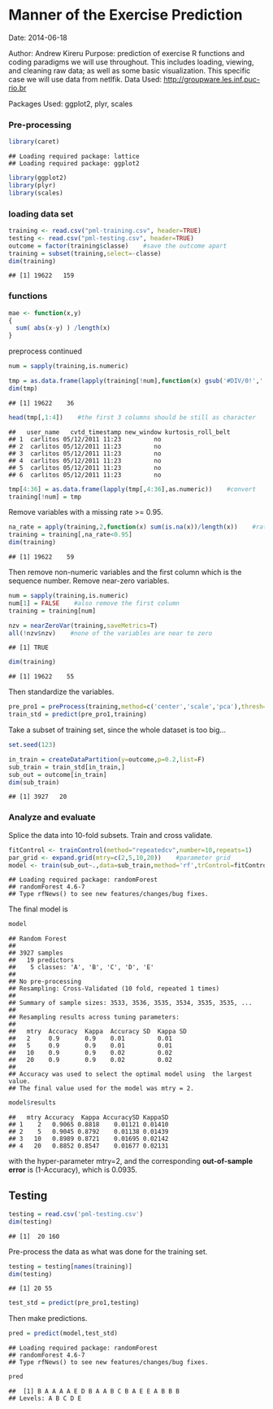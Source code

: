  Manner of the Exercise Prediction 
========================================================
Date: 2014-06-18
 
Author: Andrew Kireru 
Purpose: prediction of exercise 
R functions and coding paradigms we will use throughout.
This includes loading, viewing, and cleaning raw data; as well as
some basic visualization. This specific case we will use data from netlfik.
Data Used: http://groupware.les.inf.puc-rio.br

Packages Used: ggplot2, plyr, scales

### Pre-processing

```r
library(caret)
```

```
## Loading required package: lattice
## Loading required package: ggplot2
```

```r
library(ggplot2)
library(plyr)
library(scales)
```
 
### loading data set
 

```r
training <- read.csv("pml-training.csv", header=TRUE)
testing <- read.csv("pml-testing.csv", header=TRUE)
outcome = factor(training$classe)    #save the outcome apart
training = subset(training,select=-classe)
dim(training)
```

```
## [1] 19622   159
```

### functions


```r
mae <- function(x,y)
{
  sum( abs(x-y) ) /length(x)
}
```

preprocess continued


```r
num = sapply(training,is.numeric)

tmp = as.data.frame(lapply(training[!num],function(x) gsub('#DIV/0!','',x)),stringsAsFactors=F)
dim(tmp)
```

```
## [1] 19622    36
```

```r
head(tmp[,1:4])    #the first 3 columns should be still as character
```

```
##   user_name   cvtd_timestamp new_window kurtosis_roll_belt
## 1  carlitos 05/12/2011 11:23         no                   
## 2  carlitos 05/12/2011 11:23         no                   
## 3  carlitos 05/12/2011 11:23         no                   
## 4  carlitos 05/12/2011 11:23         no                   
## 5  carlitos 05/12/2011 11:23         no                   
## 6  carlitos 05/12/2011 11:23         no
```

```r
tmp[4:36] = as.data.frame(lapply(tmp[,4:36],as.numeric))    #convert
training[!num] = tmp
```

Remove variables with a missing rate >= 0.95.


```r
na_rate = apply(training,2,function(x) sum(is.na(x))/length(x))    #rate of missingness
training = training[,na_rate<0.95]
dim(training)
```

```
## [1] 19622    59
```

Then remove non-numeric variables and the first column which is the sequence number. Remove near-zero variables.


```r
num = sapply(training,is.numeric)
num[1] = FALSE    #also remove the first column
training = training[num]

nzv = nearZeroVar(training,saveMetrics=T)
all(!nzv$nzv)    #none of the variables are near to zero
```

```
## [1] TRUE
```

```r
dim(training)
```

```
## [1] 19622    55
```

Then standardize the variables.


```r
pre_pro1 = preProcess(training,method=c('center','scale','pca'),thresh=0.9)
train_std = predict(pre_pro1,training)
```

Take a subset of training set, since the whole dataset is too big...


```r
set.seed(123)

in_train = createDataPartition(y=outcome,p=0.2,list=F)
sub_train = train_std[in_train,]
sub_out = outcome[in_train]
dim(sub_train)
```

```
## [1] 3927   20
```

### Analyze and evaluate

Splice the data into 10-fold subsets. Train and cross validate.


```r
fitControl <- trainControl(method="repeatedcv",number=10,repeats=1)    #control of fitting
par_grid <- expand.grid(mtry=c(2,5,10,20))    #parameter grid
model <- train(sub_out~.,data=sub_train,method='rf',trControl=fitControl,tuneGrid=par_grid)
```

```
## Loading required package: randomForest
## randomForest 4.6-7
## Type rfNews() to see new features/changes/bug fixes.
```

The final model is


```r
model
```

```
## Random Forest 
## 
## 3927 samples
##   19 predictors
##    5 classes: 'A', 'B', 'C', 'D', 'E' 
## 
## No pre-processing
## Resampling: Cross-Validated (10 fold, repeated 1 times) 
## 
## Summary of sample sizes: 3533, 3536, 3535, 3534, 3535, 3535, ... 
## 
## Resampling results across tuning parameters:
## 
##   mtry  Accuracy  Kappa  Accuracy SD  Kappa SD
##   2     0.9       0.9    0.01         0.01    
##   5     0.9       0.9    0.01         0.01    
##   10    0.9       0.9    0.02         0.02    
##   20    0.9       0.9    0.02         0.02    
## 
## Accuracy was used to select the optimal model using  the largest value.
## The final value used for the model was mtry = 2.
```

```r
model$results
```

```
##   mtry Accuracy  Kappa AccuracySD KappaSD
## 1    2   0.9065 0.8818    0.01121 0.01410
## 2    5   0.9045 0.8792    0.01138 0.01439
## 3   10   0.8989 0.8721    0.01695 0.02142
## 4   20   0.8852 0.8547    0.01677 0.02131
```

with the hyper-parameter mtry=2, and the corresponding **out-of-sample error** is (1-Accuracy), which is 0.0935.

## Testing

```r
testing = read.csv('pml-testing.csv')
dim(testing)
```

```
## [1]  20 160
```

Pre-process the data as what was done for the training set.


```r
testing = testing[names(training)]
dim(testing)
```

```
## [1] 20 55
```

```r
test_std = predict(pre_pro1,testing)
```

Then make predictions.


```r
pred = predict(model,test_std)
```

```
## Loading required package: randomForest
## randomForest 4.6-7
## Type rfNews() to see new features/changes/bug fixes.
```

```r
pred
```

```
##  [1] B A A A A E D B A A B C B A E E A B B B
## Levels: A B C D E
```
